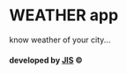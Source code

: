 # WEATHER app
know weather of your city...

#### developed by [JIS](https://jahidofficial.github.io) &copy;
